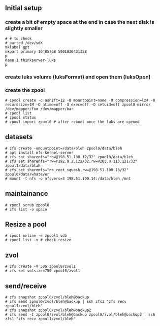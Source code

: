 ## Initial setup

### create a bit of empty space at the end in case the next disk is slightly smaller

~~~
# # to check
# parted /dev/sdX 
mklabel gpt
mkpart primary 1048576B 500103643135B
p
name 1 thinkserver-luks
p
~~~

### create luks volume (luksFormat) and open them (luksOpen)

### create the zpool

~~~
# zpool create -o ashift=12 -O mountpoint=none -O compression=lz4 -O recordsize=1M -O atime=off -O exec=off -O setuid=off zpool0 mirror /dev/mapper/foo /dev/mapper/bar
# zpool list
# zpool status
# zpool import zpool0 # after reboot once the luks are opened
~~~

## datasets

~~~
# zfs create -omountpoint=/data/bleh zpool0/data/bleh
# apt install nfs-kernel-server
# zfs set sharenfs="ro=@198.51.100.12/32" zpool0/data/bleh
# zfs set sharenfs="rw=@192.0.2.122/32,rw=@203.0.113.121/32" zpool1/data/blah
# zfs set sharenfs="no_root_squash,rw=@198.51.100.13/32" zpool0/data/whatever
# mount -t nfs -o nfsvers=3 198.51.100.14:/data/bleh /mnt
~~~

## maintainance

~~~
# zpool scrub zpool0
# zfs list -o space
~~~

## Resize a pool

~~~
# zpool online -e zpool1 vdb
# zpool list -v # check resize
~~~

## zvol

~~~
# zfs create -V 50G zpool0/zvol1
# zfs set volsize=75G zpool0/zvol1
~~~

## send/receive

~~~
# zfs snapshot zpool0/zvol/bleh@backup
# zfs send zpool0/zvol/bleh@backup | ssh zfs1 "zfs recv zpool1/zvol/bleh"
# zfs snapshot zpool0/zvol/bleh@backup2
# zfs send -I zpool0/zvol/bleh@backup zpool0/zvol/bleh@backup2 | ssh zfs1 "zfs recv zpool1/zvol/bleh"
~~~
